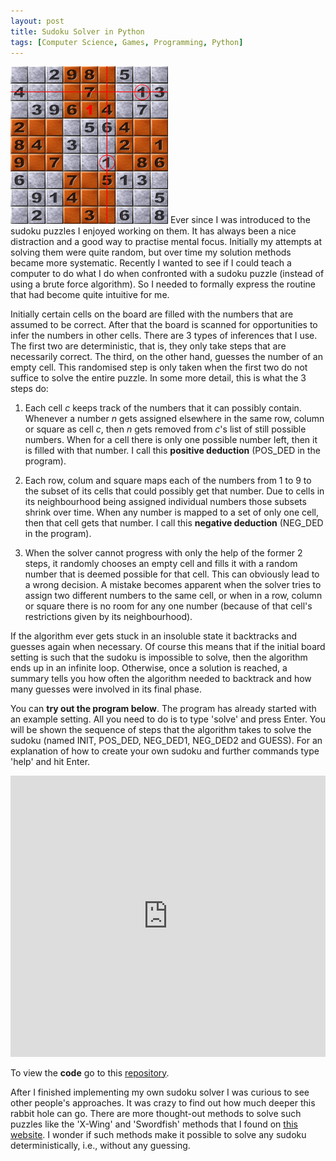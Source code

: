 ```yaml
---
layout: post
title: Sudoku Solver in Python
tags: [Computer Science, Games, Programming, Python]
---
```


<img class="floatright" width="50%" src="/images/sudoku.png" />
Ever since I was introduced to the sudoku puzzles I enjoyed working on them. It has always been a nice distraction and a good way to practise mental focus. Initially my attempts at solving them were quite random, but over time my solution methods became more systematic. Recently I wanted to see if I could teach a computer to do what I do when confronted with a sudoku puzzle (instead of using a brute force algorithm). So I needed to formally express the routine that had become quite intuitive for me.

Initially certain cells on the board are filled with the numbers that are assumed to be correct. After that the board is scanned for opportunities to infer the numbers in other cells. There are 3 types of inferences that I use. The first two are deterministic, that is, they only take steps that are necessarily correct. The third, on the other hand, guesses the number of an empty cell. This randomised step is only taken when the first two do not suffice to solve the entire puzzle. In some more detail, this is what the 3 steps do:

1. Each cell *c* keeps track of the numbers that it can possibly contain. Whenever a number *n* gets assigned elsewhere in the same row, column or square as cell *c*, then *n* gets removed from *c*'s list of still possible numbers. When for a cell there is only one possible number left, then it is filled with that number. I call this **positive deduction** (POS_DED in the program).

2. Each row, colum and square maps each of the numbers from 1 to 9 to the subset of its cells that could possibly get that number. Due to cells in its neighbourhood being assigned individual numbers those subsets shrink over time. When any number is mapped to a set of only one cell, then that cell gets that number. I call this **negative deduction** (NEG_DED in the program).

3. When the solver cannot progress with only the help of the former 2 steps, it randomly chooses an empty cell and fills it with a random number that is deemed possible for that cell. This can obviously lead to a wrong decision. A mistake becomes apparent when the solver tries to assign two different numbers to the same cell, or when in a row, column or square there is no room for any one number (because of that cell's restrictions given by its neighbourhood).

If the algorithm ever gets stuck in an insoluble state it backtracks and guesses again when necessary. Of course this means that if the initial board setting is such that the sudoku is impossible to solve, then the algorithm ends up in an infinite loop. Otherwise, once a solution is reached, a summary tells you how often the algorithm needed to backtrack and how many guesses were involved in its final phase.

You can **try out the program below**. The program has already started with an example setting. All you need to do is to type 'solve' and press Enter. You will be shown the sequence of steps that the algorithm takes to solve the sudoku (named INIT, POS_DED, NEG_DED1, NEG_DED2 and GUESS). For an explanation of how to create your own sudoku and further commands type 'help' and hit Enter.


<iframe src="https://trinket.io/embed/python/186a44617b?outputOnly=true&runOption=run&start=result" width="100%" height="450" frameborder="0" marginwidth="0" marginheight="0" allowfullscreen></iframe>

To view the <b>code</b> go to this [repository](https://github.com/wblacoe/sudoku_solver).

After I finished implementing my own sudoku solver I was curious to see other people's approaches. It was crazy to find out how much deeper this rabbit hole can go. There are more thought-out methods to solve such puzzles like the 'X-Wing' and 'Swordfish' methods that I found on [this website](http://sudokudragon.com/sudokustrategy.htm). I wonder if such methods make it possible to solve any sudoku deterministically, i.e., without any guessing.
